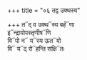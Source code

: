 +++
title = "०६ तद्व उक्थस्य"

+++
त᳓द् व उक्थ᳓स्य बर्ह᳓णा  
इ᳓न्द्रायोपस्तृणीष᳓णि  
वि᳓पो न᳓ य᳓स्य ऊत᳓यो  
वि᳓ य᳓द् रो᳓हन्ति सक्षि᳓तः